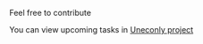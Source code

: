 Feel free to contribute

You can view upcoming tasks in [Uneconly project](https://github.com/users/smart7even/projects/2)
